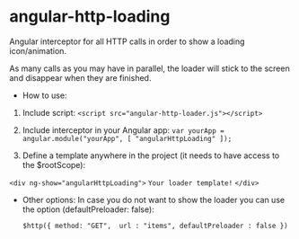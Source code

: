# angular-http-loading
Angular interceptor for all HTTP calls in order to show a loading icon/animation.

As many calls as you may have in parallel, the loader will stick to the screen and disappear when they are finished.


* How to use:

1. Include script:
  `<script src="angular-http-loader.js"></script>`

2. Include interceptor in your Angular app:
  `var yourApp = angular.module("yourApp", [ "angularHttpLoading" ]);`

3. Define a template anywhere in the project (it needs to have access to the $rootScope):

  `<div ng-show="angularHttpLoading">`
    `Your loader template!`
  `</div>`


* Other options:
In case you do not want to show the loader you can  use the option (defaultPreloader: false):

  `$http({ method: "GET",  url : "items", defaultPreloader : false })`

